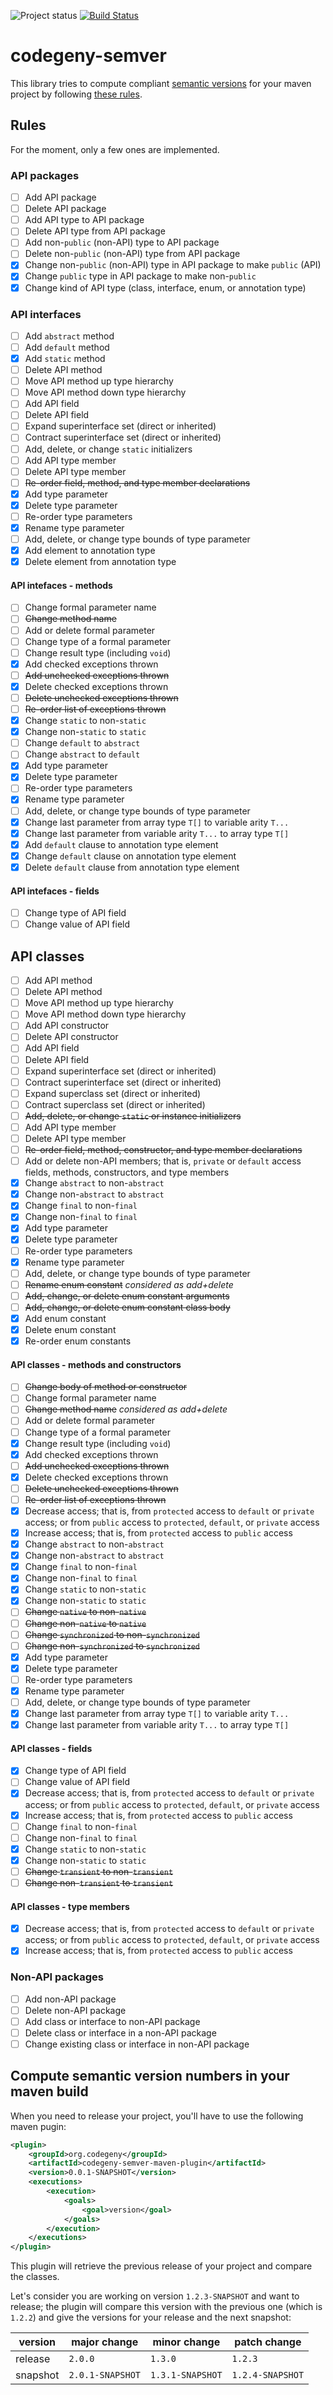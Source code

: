 ![Project status](https://img.shields.io/badge/status-experimental-red.svg)
[![Build Status](https://img.shields.io/travis/codegeny/codegeny-semver.svg)](https://travis-ci.org/codegeny/codegeny-semver)

# codegeny-semver

This library tries to compute compliant [semantic versions](http://semver.org) for your maven project by following [these rules](https://wiki.eclipse.org/Evolving_Java-based_APIs_2).

## Rules

For the moment, only a few ones are implemented.

### API packages

- [ ] Add API package
- [ ] Delete API package
- [ ] Add API type to API package
- [ ] Delete API type from API package
- [ ] Add non-`public` (non-API) type to API package
- [ ] Delete non-`public` (non-API) type from API package
- [X] Change non-`public` (non-API) type in API package to make `public` (API)
- [X] Change `public` type in API package to make non-`public`
- [X] Change kind of API type (class, interface, enum, or annotation type)

### API interfaces

- [ ] Add `abstract` method
- [ ] Add `default` method
- [X] Add `static` method
- [ ] Delete API method 
- [ ] Move API method up type hierarchy
- [ ] Move API method down type hierarchy
- [ ] Add API field
- [ ] Delete API field
- [ ] Expand superinterface set (direct or inherited)
- [ ] Contract superinterface set (direct or inherited)
- [ ] Add, delete, or change `static` initializers
- [ ] Add API type member
- [ ] Delete API type member
- [ ] ~~Re-order field, method, and type member declarations~~
- [X] Add type parameter
- [X] Delete type parameter
- [ ] Re-order type parameters
- [X] Rename type parameter
- [ ] Add, delete, or change type bounds of type parameter
- [X] Add element to annotation type
- [X] Delete element from annotation type

#### API intefaces - methods

- [ ] Change formal parameter name
- [ ] ~~Change method name~~
- [ ] Add or delete formal parameter
- [ ] Change type of a formal parameter
- [ ] Change result type (including `void`)
- [X] Add checked exceptions thrown
- [ ] ~~Add unchecked exceptions thrown~~
- [X] Delete checked exceptions thrown
- [ ] ~~Delete unchecked exceptions thrown~~
- [ ] ~~Re-order list of exceptions thrown~~
- [X] Change `static` to non-`static`
- [X] Change non-`static` to `static`
- [ ] Change `default` to `abstract`
- [ ] Change `abstract` to `default`
- [X] Add type parameter
- [X] Delete type parameter
- [ ] Re-order type parameters
- [X] Rename type parameter
- [ ] Add, delete, or change type bounds of type parameter
- [X] Change last parameter from array type `T[]` to variable arity `T...`
- [X] Change last parameter from variable arity `T...` to array type `T[]`
- [X] Add `default` clause to annotation type element
- [X] Change `default` clause on annotation type element
- [X] Delete `default` clause from annotation type element

#### API intefaces - fields

- [ ] Change type of API field
- [ ] Change value of API field

## API classes

- [ ] Add API method
- [ ] Delete API method
- [ ] Move API method up type hierarchy
- [ ] Move API method down type hierarchy
- [ ] Add API constructor
- [ ] Delete API constructor
- [ ] Add API field
- [ ] Delete API field
- [ ] Expand superinterface set (direct or inherited)
- [ ] Contract superinterface set (direct or inherited)
- [ ] Expand superclass set (direct or inherited)
- [ ] Contract superclass set (direct or inherited)
- [ ] ~~Add, delete, or change `static` or instance initializers~~
- [ ] Add API type member
- [ ] Delete API type member
- [ ] ~~Re-order field, method, constructor, and type member declarations~~
- [ ] Add or delete non-API members; that is, `private` or `default` access fields, methods, constructors, and type members
- [X] Change `abstract` to non-`abstract`
- [X] Change non-`abstract` to `abstract`
- [X] Change `final` to non-`final`
- [X] Change non-`final` to `final`
- [X] Add type parameter
- [X] Delete type parameter
- [ ] Re-order type parameters
- [X] Rename type parameter
- [ ] Add, delete, or change type bounds of type parameter
- [ ] ~~Rename enum constant~~ _considered as add+delete_
- [ ] ~~Add, change, or delete enum constant arguments~~
- [ ] ~~Add, change, or delete enum constant class body~~
- [X] Add enum constant
- [X] Delete enum constant
- [X] Re-order enum constants

#### API classes - methods and constructors

- [ ] ~~Change body of method or constructor~~
- [ ] Change formal parameter name
- [ ] ~~Change method name~~ _considered as add+delete_
- [ ] Add or delete formal parameter
- [ ] Change type of a formal parameter
- [X] Change result type (including `void`)
- [X] Add checked exceptions thrown
- [ ] ~~Add unchecked exceptions thrown~~
- [X] Delete checked exceptions thrown
- [ ] ~~Delete unchecked exceptions thrown~~
- [ ] ~~Re-order list of exceptions thrown~~
- [X] Decrease access; that is, from `protected` access to `default` or `private` access; or from `public` access to `protected`, `default`, or `private` access
- [X] Increase access; that is, from `protected` access to `public` access
- [X] Change `abstract` to non-`abstract`
- [X] Change non-`abstract` to `abstract`
- [X] Change `final` to non-`final`
- [X] Change non-`final` to `final`
- [X] Change `static` to non-`static`
- [X] Change non-`static` to `static`
- [ ] ~~Change `native` to non-`native`~~
- [ ] ~~Change non-`native` to `native`~~
- [ ] ~~Change `synchronized` to non-`synchronized`~~
- [ ] ~~Change non-`synchronized` to `synchronized`~~
- [X] Add type parameter
- [X] Delete type parameter
- [ ] Re-order type parameters
- [X] Rename type parameter
- [ ] Add, delete, or change type bounds of type parameter
- [X] Change last parameter from array type `T[]` to variable arity `T...`
- [X] Change last parameter from variable arity `T...` to array type `T[]`

#### API classes - fields

- [X] Change type of API field
- [ ] Change value of API field
- [X] Decrease access; that is, from `protected` access to `default` or `private` access; or from `public` access to `protected`, `default`, or `private` access
- [X] Increase access; that is, from `protected` access to `public` access
- [ ] Change `final` to non-`final`
- [ ] Change non-`final` to `final`
- [X] Change `static` to non-`static`
- [X] Change non-`static` to `static`
- [ ] ~~Change `transient` to non-`transient`~~
- [ ] ~~Change non-`transient` to `transient`~~

#### API classes - type members

- [X] Decrease access; that is, from `protected` access to `default` or `private` access; or from `public` access to `protected`, `default`, or `private` access
- [X] Increase access; that is, from `protected` access to `public` access

### Non-API packages

- [ ] Add non-API package
- [ ] Delete non-API package
- [ ] Add class or interface to non-API package
- [ ] Delete class or interface in a non-API package
- [ ] Change existing class or interface in non-API package

## Compute semantic version numbers in your maven build

When you need to release your project, you'll have to use the following maven pugin:

```xml
<plugin>
	<groupId>org.codegeny</groupId>
	<artifactId>codegeny-semver-maven-plugin</artifactId>
	<version>0.0.1-SNAPSHOT</version>
	<executions>
		<execution>
			<goals>
				<goal>version</goal>
			</goals>
		</execution>
	</executions>
</plugin>
```

This plugin will retrieve the previous release of your project and compare the classes.

Let's consider you are working on version `1.2.3-SNAPSHOT` and want to release; the plugin will compare this version with the previous one (which is `1.2.2`) and give the versions for your release and the next snapshot:

| version  | major change     | minor change     | patch change     |
| -------- | ---------------- | ---------------- | ---------------- |
| release  | `2.0.0`          | `1.3.0`          | `1.2.3`          |
| snapshot | `2.0.1-SNAPSHOT` | `1.3.1-SNAPSHOT` | `1.2.4-SNAPSHOT` |
